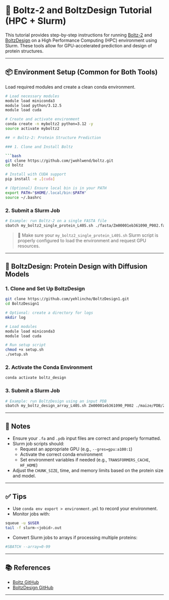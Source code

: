 # 🧬 Boltz-2 and BoltzDesign Tutorial (HPC + Slurm)

This tutorial provides step-by-step instructions for running [Boltz-2](https://github.com/jwohlwend/boltz) and [BoltzDesign](https://github.com/yehlincho/BoltzDesign1) on a High Performance Computing (HPC) environment using Slurm. These tools allow for GPU-accelerated prediction and design of protein structures.

---

## 📦 Environment Setup (Common for Both Tools)

Load required modules and create a clean conda environment.

```bash
# Load necessary modules
module load miniconda3
module load python/3.12.5
module load cuda

# Create and activate environment
conda create -n myboltz2 python=3.12 -y
source activate myboltz2

## ⚛️ Boltz-2: Protein Structure Prediction

### 1. Clone and Install Boltz

```bash
git clone https://github.com/jwohlwend/boltz.git
cd boltz

# Install with CUDA support
pip install -e .[cuda]

# (Optional) Ensure local bin is in your PATH
export PATH="$HOME/.local/bin:$PATH"
source ~/.bashrc
```

### 2. Submit a Slurm Job

```bash
# Example: run Boltz-2 on a single FASTA file
sbatch my_boltz2_single_protein_L40S.sh ./fasta/Zm00001eb361090_P002.fa ./maize/
```

> 📝 Make sure your `my_boltz2_single_protein_L40S.sh` Slurm script is properly configured to load the environment and request GPU resources.

---

## 🧬 BoltzDesign: Protein Design with Diffusion Models

### 1. Clone and Set Up BoltzDesign

```bash
git clone https://github.com/yehlincho/BoltzDesign1.git
cd BoltzDesign1

# Optional: create a directory for logs
mkdir log

# Load modules
module load miniconda3
module load cuda

# Run setup script
chmod +x setup.sh
./setup.sh
```

### 2. Activate the Conda Environment

```bash
conda activate boltz_design
```

### 3. Submit a Slurm Job

```bash
# Example: run BoltzDesign using an input PDB
sbatch my_boltz_design_array_L40S.sh Zm00001eb361090_P002 ./maize/PDB/Zm00001eb361090_P002_model_0.pdb
```

---

## 📁 Notes

- Ensure your `.fa` and `.pdb` input files are correct and properly formatted.
- Slurm job scripts should:
  - Request an appropriate GPU (e.g., `--gres=gpu:a100:1`)
  - Activate the correct conda environment
  - Set environment variables if needed (e.g., `TRANSFORMERS_CACHE`, `HF_HOME`)
- Adjust the `CHUNK_SIZE`, time, and memory limits based on the protein size and model.

---

## ✅ Tips

- Use `conda env export > environment.yml` to record your environment.
- Monitor jobs with:

```bash
squeue -u $USER
tail -f slurm-<jobid>.out
```

- Convert Slurm jobs to arrays if processing multiple proteins:

```bash
#SBATCH --array=0-99
```

---

## 📚 References

- [Boltz GitHub](https://github.com/jwohlwend/boltz)
- [BoltzDesign GitHub](https://github.com/yehlincho/BoltzDesign1)

---
